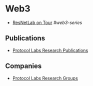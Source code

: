 # Web3

- [ResNetLab on Tour](https://research.protocol.ai/tutorials/resnetlab-on-tour/) *#web3-series*

## Publications

- [Protocol Labs Research Publications](https://research.protocol.ai/publications/)

## Companies

- [Protocol Labs Research Groups](https://research.protocol.ai/groups/)
